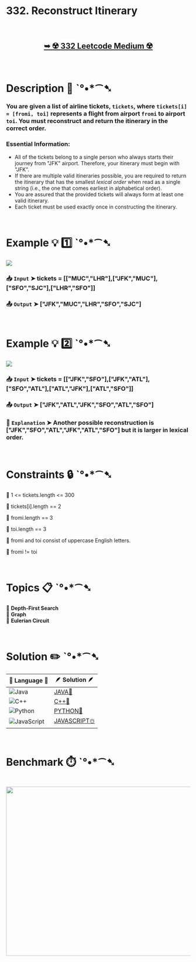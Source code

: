 # 332. Reconstruct Itinerary

</br>

<h2 align="center"> 

<a href="https://leetcode.com/problems/reconstruct-itinerary/description/"><strong>➥ ☢️ 332 Leetcode Medium ☢️ </strong></a>
</h2>

</br>

# Description 📜 ˋ°•*⁀➷

### You are given a list of airline tickets, `tickets`, where `tickets[i] = [fromi, toi]` represents a flight from airport `fromi` to airport `toi`. You must reconstruct and return the itinerary in the correct order.

### Essential Information:

- All of the tickets belong to a single person who always starts their journey from "JFK" airport. Therefore, your itinerary must begin with "JFK".
- If there are multiple valid itineraries possible, you are required to return the itinerary that has the smallest *lexical order* when read as a single string (i.e., the one that comes earliest in alphabetical order).
- You are assured that the provided tickets will always form at least one valid itinerary.
- Each ticket must be used exactly once in constructing the itinerary.

</br>

# Example 💡 1️⃣ ˋ°•*⁀➷

<img src="https://github.com/user-attachments/assets/909e9307-db92-4207-b914-47f7cc0e4505" width="" height=""/>

  ### 📥 `Input`  ➤ tickets = [["MUC","LHR"],["JFK","MUC"],["SFO","SJC"],["LHR","SFO"]]

  ### 📤 `Output`  ➤ ["JFK","MUC","LHR","SFO","SJC"]

</br>

# Example 💡 2️⃣ ˋ°•*⁀➷

<img src="https://github.com/user-attachments/assets/69c49522-08e4-487f-9a27-fb68ef8b945a" width="" height=""/>

  ### 📥 `Input` ➤ tickets = [["JFK","SFO"],["JFK","ATL"],["SFO","ATL"],["ATL","JFK"],["ATL","SFO"]]

  ### 📤 `Output`  ➤ ["JFK","ATL","JFK","SFO","ATL","SFO"]

  ### 🔦 `Explanation` ➤ Another possible reconstruction is ["JFK","SFO","ATL","JFK","ATL","SFO"] but it is larger in lexical order.

</br>

# Constraints 🔒 ˋ°•*⁀➷

🔹 1 <= tickets.length <= 300 </br>

🔹 tickets[i].length == 2 </br>

🔹 fromi.length == 3 </br>

🔹 toi.length == 3 </br>

🔹 fromi and toi consist of uppercase English letters. </br>

🔹 fromi != toi </br>

</br>

# Topics 📋 ˋ°•*⁀➷

🔸 **Depth-First Search**  </br>
🔸 **Graph**  </br>
🔸 **Eulerian Circuit**  </br>

</br>

# Solution ✏️ ˋ°•*⁀➷

| 📒 Language 📒  | 🪶 Solution 🪶 |
| ------------- | ------------- |
|  ![Java](https://img.shields.io/badge/java-%23ED8B00.svg?style=for-the-badge&logo=openjdk&logoColor=white)  | [JAVA🍁]() |
|  ![C++](https://img.shields.io/badge/c++-%2300599C.svg?style=for-the-badge&logo=c%2B%2B&logoColor=white)  | [C++🎲]()  |
|  ![Python](https://img.shields.io/badge/python-3670A0?style=for-the-badge&logo=python&logoColor=ffdd54)    | [PYTHON🍰]() |
| ![JavaScript](https://img.shields.io/badge/javascript-%23323330.svg?style=for-the-badge&logo=javascript&logoColor=%23F7DF1E)   | [JAVASCRIPT☃️]() |

</br>

# Benchmark ⏱️ ˋ°•*⁀➷

<h1  align="center" >

<img src ="" width = "700px" height="462px" />

</h1>
